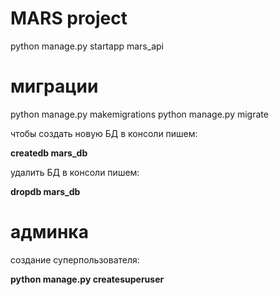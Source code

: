 # MARS project

python manage.py startapp mars_api

# миграции
python manage.py makemigrations
python manage.py migrate

чтобы создать новую БД в консоли пишем:

**createdb mars_db**

удалить БД в консоли пишем:

**dropdb mars_db**

# админка

создание суперпользователя:

**python manage.py createsuperuser**
